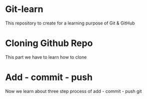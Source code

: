 # Git-learn
This repository to create for a learning purpose of Git &amp; GitHub

# Cloning Github Repo
This part we have to learn how to clone 

# Add - commit - push 
Now we learn about three step process of add - commit - push git 